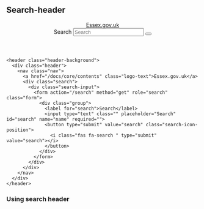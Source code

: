 ## Search-header

<header class="header-background">
  <div class="header">
    <nav class="nav">
      <a href="/docs/core/contents" class="logo-text">Essex.gov.uk</a>
      <div class="search">
        <div class="search-input">
          <form action="/search" method="get" role="search" class="form">
            <div class="group">
              <label for="search">Search</label>
              <input type="text" class="" placeholder="Search" id="search" name="name" required="">
              <button type="submit" value="search" class="search-icon-position">
                <i class="fas fa-search " type="submit" value="search"></i>
              </button>
            </div>
          </form>
        </div>
      </div>
    </nav>
  </div>
</header>

    <header class="header-background">
      <div class="header">
        <nav class="nav">
          <a href="/docs/core/contents" class="logo-text">Essex.gov.uk</a>
          <div class="search">
            <div class="search-input">
              <form action="/search" method="get" role="search" class="form">
                <div class="group">
                  <label for="search">Search</label>
                  <input type="text" class="" placeholder="Search" id="search" name="name" required="">
                  <button type="submit" value="search" class="search-icon-position">
                    <i class="fas fa-search " type="submit" value="search"></i>
                  </button>
                </div>
              </form>
            </div>
          </div>
        </nav>
      </div>
    </header>



### Using search header
